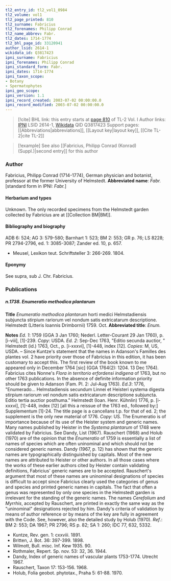 ```yaml
---
tl2_entry_id: tl2_vol1_0984
tl2_volume: vol1
tl2_page_printed: 810
tl2_surname: Fabricius
tl2_forenames: Philipp Conrad
tl2_name_abbrev: Fabr.
tl2_dates: 1714-1774
tl2_bhl_page_id: 33120941
author_lsid: 2614-1
wikidata_id: Q3817423
ipni_surname: Fabricius
ipni_forenames: Philipp Conrad
ipni_standard_form: Fabr.
ipni_dates: 1714-1774
ipni_taxon_scope: 
- Botany
- Spermatophytes
ipni_geo_scope: 
ipni_version: 1.1
ipni_record_created: 2003-07-02 00:00:00.0
ipni_record_modified: 2003-07-02 00:00:00.0
---
```


> [!cite] BHL link: this entry starts at [page 810](https://www.biodiversitylibrary.org/page/33120941) of TL-2 Vol. I
> Author links: [IPNI](https://www.ipni.org/a/2614-1) LSID 2614-1, [Wikidata](https://www.wikidata.org/wiki/Q3817423) QID Q3817423
> Support pages: [[Abbreviations|abbreviations]], [[Layout key|layout key]], [[Cite TL-2|cite TL-2]]

> [!example] See also [[Fabricius, Philipp Conrad (Konrad) (Suppl.)|second entry]] for this author

### Author

Fabricius, Philipp Conrad (1714-1774), German physician and botanist, professor at the former University of Helmstedt. 
**Abbreviated name**: *Fabr.* \[standard form in IPNI: *Fabr.*\]

#### Herbarium and types

Unknown. The only recorded specimens from the Helmstedt garden collected by Fabricius are at [[Collection BM|BM]].

#### Bibliography and biography

ADB 6: 524; AG 3: 579-580; Barnhart 1: 523; BM 2: 553; GR p. 76; LS 8228; PR 2794-2796, ed. 1: 3085-3087; Zander ed. 10, p. 657.
- Meusel, Lexikon teut. Schriftsteller 3: 266-269. 1804.

#### Eponymy

See supra, sub J. Chr. Fabricius.

### Publications

##### n.1738. Enumeratio methodica plantarum

**Title**
*Enumeratio methodica plantarum* horti medici Helmstadiensis subjuncta stirpium rariorum vel nondum satis extricatarum descriptione. Helmstedt (Litteris Ioannis Drimbornii) 1759. Oct.
**Abbreviated title**: *Enum.*

**Notes**
*Ed. 1*: 1759 (GGA 3 Jan 1760; Nederl. Letter-Courant 29 Jan 1760), p. \[i-viii\], \[1\]-239.
*Copy*: USDA.
*Ed. 2*: Sep-Dec 1763, "Editio secunda auctior, " Helmstedt (id.) 1763, Oct., p. \[i-xxxvi\], \[1\]-448, index \[12\]. *Copies*: M, US, USDA. – Since Kuntze's statement that the names in Adanson's Familles des plantes vol. 2 have priority over those of Fabricius in this edition, it has been customary to accept this. The first review of the book known to me appeared only in December 1764 \[sic\] (GGA 1764(2): 1204. 13 Dec 1764). Fabricius cites Nonne's *Flora in territorio erfordensi indigena* of 1763, but no other 1763 publications. In the absence of definite information priority should be given to Adanson (Fam. Pl. 2: Jul-Aug 1763).
*Ed.3*: 1776, "Enumerado... Helmstadiensis secundum Linnei et Heisteri systema digesta stirpium rariorum vel nondum satis extricatarum descriptione subjuncta. Editio tertia auctior posthuma." Helmstedt (Ioan. Henr. Kühnlin) 1776, p. \[i-xxxvi\], \[1\]-448, index \[12\] \[all this a reissue of the 1763 ed., followed by:\] Supplementum \[1\]-24. The title page is a cancellans t.p. for that of ed. 2; the supplement is the only new material of 1776. *Copy*: US.
The Enumeratio is of importance because of its use of the Heister system and generic names. Many names published by Heister in the *Systema plantarum* of 1748 were validated by Fabricius. See Dandy, List (1967). Rauschert (1968) and Holub (1970) are of the opinion that the *Enumeratio* of 1759 is essentially a list of names of species which are often uninominal and which should not be considered generic names. Dandy (1967, p. 12) has shown that the generic names are typographically distinguished by capitals. Most of the new names are attributed to Heister or other authors. In all those cases where the works of these earlier authors cited by Heister contain validating definitions, Fabricius' generic names are to be accepted. Rauschert's argument that most of these names are uninominal designations of species is difficult to accept since Fabricius clearly used the categories of genus and species and printed generic names in capitals. The fact that often a genus was represented by only one species in the Helmstedt garden is irrelevant for the standing of the generic names. The names *Cerefolium* and *Myrrhis*, accepted by Rauschert, are printed in exactly the same way as the "uninominal" designations rejected by him.
Dandy's criteria of validation by means of author reference or by means of the key are fully in agreement with the Code. See, however, also the detailed study by Holub (1970).
*Ref*.: BM 2: 553; DA 1967; PR 2796; RS p. 82; SA 1: 260; IDC 77, 632, 5332.
- Kuntze, Rev. gen. 1: cxxviii. 1891.
- Britten, J. Bot. 36: 397-399. 1898.
- Wilmott, Bull. misc. Inf. Kew 1935. 90.
- Rothmaler, Repert. Sp. nov. 53: 32, 36. 1944.
- Dandy, Index of generic names of vascular plants 1753-1774. Utrecht 1967.
- Rauschert, Taxon 17: 153-156. 1968.
- Holub, Folia geobot. phytotax., Praha 5: 61-88. 1970.

